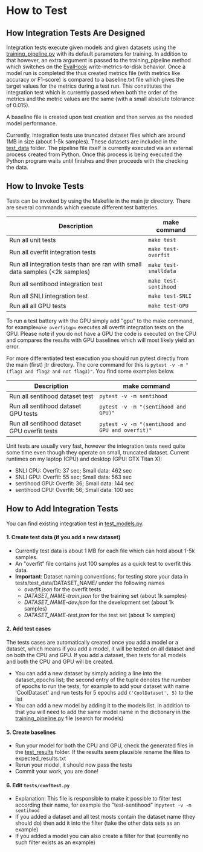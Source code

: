 # How to Test

## How Integration Tests Are Designed
Integration tests execute given models and given datasets using the [training_pipeline.py](/jtr/training_pipeline.py) with its default parameters for training. In addition to that however, an extra argument is passed to the training_pipeline method which switches on the [EvalHook](/jtr/util/hooks.py) write-metrics-to-disk behavior. Once a model run is completed the thus created metrics file (with metrics like accuracy or F1-score) is compared to a baseline.txt file which gives the target values for the metrics during a test run. This constitutes the integration test which is currently passed when both the order of the metrics and the metric values are the same (with a small absolute tolerance of 0.015).

A baseline file is created upon test creation and then serves as the needed model performance.

Currently, integration tests use truncated dataset files which are around 1MB in size (about 1-5k samples). These datasets are included in the [test_data](./tests/test_data) folder. The pipeline file itself is currently executed via an external process created from Python. Once this process is being executed the Python program waits until finishes and then proceeds with the checking the data.

## How to Invoke Tests
Tests can be invoked by using the Makefile in the main jtr directory. There are several commands which execute different test batteries.

|  Description                      | make command                                                 |
|-----------------------------------|--------------------------------------------------------------|
| Run all unit tests                | `make test`                                                  |
| Run all overfit integration tests | `make test-overfit`                                               |
| Run all integration tests than are ran with small data samples (<2k samples)| `make test-smalldata`   |
| Run all sentihood integration test| `make test-sentihood`                                             |
| Run all SNLI integration test| `make test-SNLI`                                                       |
| Run all all GPU tests | `make test-GPU`                                                       |


To run a test battery with the GPU simply add "gpu" to the make command, for example`make overfitgpu` executes all overfit integration tests on the GPU. Please note if you do not have a GPU the code is executed on the CPU and compares the results with GPU baselines which will most likely yield an error.

For more differentiated test execution you should run pytest directly from the main (first) jtr directory. The core command for this is `pytest -v -m "(flag1 and flag2 and not flag3)"`. You find some examples below.

|  Description                                 | make command                                                 |
|----------------------------------------------|--------------------------------------------------------------|
| Run all sentihood dataset test               | `pytest -v -m sentihood`                                     |
| Run all sentihood dataset GPU tests          | `pytest -v -m "(sentihood and GPU)"`                         |
| Run all sentihood dataset GPU overfit tests  | `pytest -v -m "(sentihood and GPU and overfit)"`             | 

Unit tests are usually very fast, however the integration tests need quite some time even though they operate on small, truncated dataset. Current runtimes on my laptop (CPU) and desktop (GPU: GTX Titan X):
  - SNLI CPU:      Overfit: 37 sec; Small data: 462 sec
  - SNLI GPU:      Overfit: 55 sec; Small data: 563 sec
  - sentihood GPU: Overfit: 36; Small data: 144 sec 
  - sentihood CPU: Overfit: 56; Small data: 100 sec 

## How to Add Integration Tests

You can find existing integration test in [test_models.py](/jtr/test_models.py).

#### 1. Create test data (if you add a new dataset)
- Currently test data is about 1 MB for each file which can hold about 1-5k samples.
- An "overfit" file contains just 100 samples as a quick test to overfit this data.
- **Important**: Dataset naming conventions; for testing store your data in tests/test_data/DATASET_NAME/ under the following names
  - *overfit.json* for the overfit tests
  - *DATASET_NAME-train.json* for the training set (about 1k samples) 
  - *DATASET_NAME-dev.json* for the development set (about 1k samples) 
  - *DATASET_NAME-test.json* for the test set (about 1k samples) 

#### 2. Add test cases
The tests cases are automatically created once you add a model or a dataset, which means if you add a model, it will be tested on all dataset and on both the CPU and GPU. If you add a dataset, then tests for all models and both the CPU and GPU will be created.
- You can add a new dataset by simply adding a line into the dataset_epochs list; the second entry of the tuple denotes the number of epochs to run the tests, for example to add your dataset with name 'CoolDataset' and run tests for 5 epochs add `('CoolDataset', 5)` to the list
- You can add a new model by adding it to the models list. In addition to that you will need to add the same model name in the dictionary in the [training_pipeline.py](/jtr/training_pipeline.py) file (search for models)
  
#### 5. Create baselines
- Run your model for both the CPU and GPU, check the generated files in the [test_results](./test_results) folder. If the results seem plausible rename the files to expected_results.txt
- Rerun your model, it should now pass the tests
- Commit your work, you are done!

#### 6. Edit `tests/conftest.py`
- Explanation: This file is responsible to make it possible to filter test according their name, for example the "test-sentihood" in`pytest -v -m sentihood`
- If you added a dataset and all test mosts contain the dataset name (they should do) then add it into the filter (take the other data sets as an example)
- If you added a model you can also create a filter for that (currently no such filter exists as an example)
